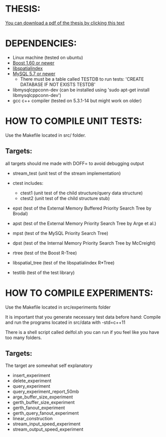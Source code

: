 THESIS:
=======

[You can download a pdf of the thesis by clicking this text](https://github.com/gabet1337/speciale/raw/master/report/thesis.pdf)

DEPENDENCIES:
=============

- Linux machine (tested on ubuntu)
- [Boost 1.60 or newer](http://www.boost.org/users/history/version_1_60_0.html)
- [libspatialindex](https://github.com/libspatialindex/libspatialindex/wiki/1.-Getting-Started)
- [MySQL 5.7 or newer](http://dev.mysql.com/doc/refman/5.7/en/installing.html)
  - There must be a table called TESTDB to run tests: 'CREATE DATABASE IF NOT EXISTS TESTDB'
- libmysqlcppconn-dev (can be installed using 'sudo apt-get install libmysqlcppconn-dev')
- gcc c++ compiler (tested on 5.3.1-14 but might work on older)

HOW TO COMPILE UNIT TESTS:
==========================

Use the Makefile located in src/ folder.

Targets:
--------

all targets should me made with DOFF= to avoid debugging output

- stream_test (unit test of the stream implementation)
- ctest includes:
  - ctest1 (unit test of the child structure/query data structure)
  - ctest2 (unit test of the child structure stub)

- epst (test of the External Memory Buffered Priority Search Tree by Brodal)
- apst (test of the External Memory Priority Search Tree by Arge et al.)
- mpst (test of the MySQL Priority Search Tree)
- dpst (test of the Internal Memory Priority Search Tree by McCreight)
- rtree (test of the Boost R-Tree)
- libspatial_tree (test of the libspatialindex R*Tree)
- testlib (test of the test library)

HOW TO COMPILE EXPERIMENTS:
===========================

Use the Makefile located in src/experiments folder

It is important that you generate necessary test data before hand:
Compile and run the programs located in src/data with -std=c++11

There is a shell script called delfol.sh you can run if you feel like you have too many folders.

Targets:
--------

The target are somewhat self explanatory

- insert_experiment
- delete_experiment
- query_experiment
- query_experiment_report_50mb
- arge_buffer_size_experiment
- gerth_buffer_size_experiment
- gerth_fanout_experiment
- gerth_query_fanout_experiment
- linear_construction
- stream_input_speed_experiment
- stream_output_speed_experiment

